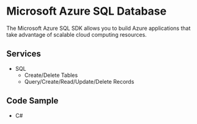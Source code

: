 ﻿# Microsoft Azure SQL Database

The Microsoft Azure SQL SDK allows you to build Azure applications that take advantage of scalable cloud computing resources.

## Services

- SQL
    - Create/Delete Tables
    - Query/Create/Read/Update/Delete Records
    
## Code Sample

- C#
